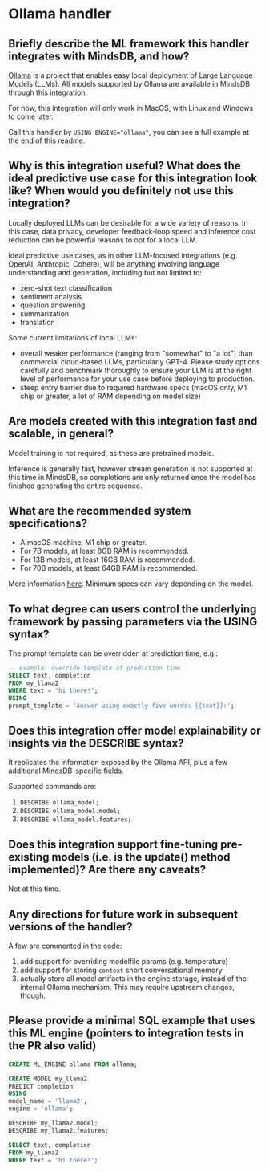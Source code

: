 # Ollama handler 

## Briefly describe the ML framework this handler integrates with MindsDB, and how?
[Ollama](https://ollama.ai/) is a project that enables easy local deployment of Large Language Models (LLMs). All models supported by Ollama are available in MindsDB through this integration.

For now, this integration will only work in MacOS, with Linux and Windows to come later.

Call this handler by
`USING ENGINE="ollama"`, you can see a full example at the end of this readme.

## Why is this integration useful? What does the ideal predictive use case for this integration look like? When would you definitely not use this integration?
Locally deployed LLMs can be desirable for a wide variety of reasons. In this case, data privacy, developer feedback-loop speed and inference cost reduction can be powerful reasons to opt for a local LLM.

Ideal predictive use cases, as in other LLM-focused integrations (e.g. OpenAI, Anthropic, Cohere), will be anything involving language understanding and generation, including but not limited to:
- zero-shot text classification
- sentiment analysis
- question answering
- summarization
- translation

Some current limitations of local LLMs:
- overall weaker performance (ranging from "somewhat" to "a lot") than commercial cloud-based LLMs, particularly GPT-4. Please study options carefully and benchmark thoroughly to ensure your LLM is at the right level of performance for your use case before deploying to production.
- steep entry barrier due to required hardware specs (macOS only, M1 chip or greater, a lot of RAM depending on model size)

## Are models created with this integration fast and scalable, in general?
Model training is not required, as these are pretrained models. 

Inference is generally fast, however stream generation is not supported at this time in MindsDB, so completions are only returned once the model has finished generating the entire sequence.

## What are the recommended system specifications?

* A macOS machine, M1 chip or greater. 
* For 7B models, at least 8GB RAM is recommended. 
* For 13B models, at least 16GB RAM is recommended. 
* For 70B models, at least 64GB RAM is recommended.

More information [here](https://ollama.ai/library/llama2). Minimum specs can vary depending on the model.

## To what degree can users control the underlying framework by passing parameters via the USING syntax?
The prompt template can be overridden at prediction time, e.g.:

```sql
-- example: override template at prediction time
SELECT text, completion
FROM my_llama2
WHERE text = 'hi there!';
USING 
prompt_template = 'Answer using exactly five words: {{text}}:';
```

## Does this integration offer model explainability or insights via the DESCRIBE syntax?
It replicates the information exposed by the Ollama API, plus a few additional MindsDB-specific fields.

Supported commands are:
1. `DESCRIBE ollama_model;`
2. `DESCRIBE ollama_model.model;`
3. `DESCRIBE ollama_model.features;`

## Does this integration support fine-tuning pre-existing models (i.e. is the update() method implemented)? Are there any caveats?
Not at this time.

## Any directions for future work in subsequent versions of the handler?
A few are commented in the code:
1. add support for overriding modelfile params (e.g. temperature)
2. add support for storing `context` short conversational memory
3. actually store all model artifacts in the engine storage, instead of the internal Ollama mechanism. This may require upstream changes, though.

## Please provide a minimal SQL example that uses this ML engine (pointers to integration tests in the PR also valid)
```sql
CREATE ML_ENGINE ollama FROM ollama;

CREATE MODEL my_llama2
PREDICT completion
USING
model_name = 'llama2',
engine = 'ollama';

DESCRIBE my_llama2.model;
DESCRIBE my_llama2.features;

SELECT text, completion
FROM my_llama2
WHERE text = 'hi there!';
```